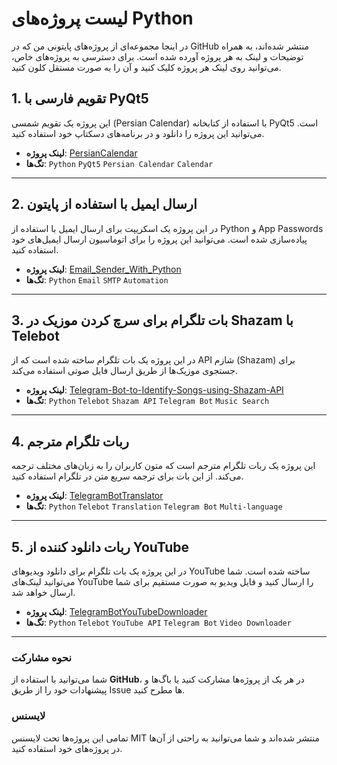 # لیست پروژه‌های Python

در اینجا مجموعه‌ای از پروژه‌های پایتونی من که در GitHub منتشر شده‌اند، به همراه توضیحات و لینک به هر پروژه آورده شده است. برای دسترسی به پروژه‌های خاص، می‌توانید روی لینک هر پروژه کلیک کنید و آن را به صورت مستقل کلون کنید.

## 1. تقویم فارسی با PyQt5
این پروژه یک تقویم شمسی (Persian Calendar) با استفاده از کتابخانه PyQt5 است. می‌توانید این پروژه را دانلود و در برنامه‌های دسکتاپ خود استفاده کنید.
- **لینک پروژه**: [PersianCalendar](https://github.com/Morteza-Abbaszadeh/PersianCalendar)
- **تگ‌ها**: `Python` `PyQt5` `Persian Calendar` `Calendar`

---

## 2. ارسال ایمیل با استفاده از پایتون
در این پروژه یک اسکریپت برای ارسال ایمیل با استفاده از Python و App Passwords پیاده‌سازی شده است. می‌توانید این پروژه را برای اتوماسیون ارسال ایمیل‌های خود استفاده کنید.
- **لینک پروژه**: [Email_Sender_With_Python](https://github.com/Morteza-Abbaszadeh/Email_Sender_With_Python)
- **تگ‌ها**: `Python` `Email` `SMTP` `Automation`

---

## 3. بات تلگرام برای سرچ کردن موزیک در Shazam با Telebot
در این پروژه یک بات تلگرام ساخته شده است که از API شازم (Shazam) برای جستجوی موزیک‌ها از طریق ارسال فایل صوتی استفاده می‌کند.
- **لینک پروژه**: [Telegram-Bot-to-Identify-Songs-using-Shazam-API](https://github.com/Morteza-Abbaszadeh/Telegram-Bot-to-Identify-Songs-using-Shazam-API)
- **تگ‌ها**: `Python` `Telebot` `Shazam API` `Telegram Bot` `Music Search`

---

## 4. ربات تلگرام مترجم
این پروژه یک ربات تلگرام مترجم است که متون کاربران را به زبان‌های مختلف ترجمه می‌کند. از این بات برای ترجمه سریع متن در تلگرام استفاده کنید.
- **لینک پروژه**: [TelegramBotTranslator](https://github.com/Morteza-Abbaszadeh/TelegramBotTranslator)
- **تگ‌ها**: `Python` `Telebot` `Translation` `Telegram Bot` `Multi-language`

---

## 5. ربات دانلود کننده از YouTube
در این پروژه یک بات تلگرام برای دانلود ویدیوهای YouTube ساخته شده است. شما می‌توانید لینک‌های YouTube را ارسال کنید و فایل ویدیو به صورت مستقیم برای شما ارسال خواهد شد.
- **لینک پروژه**: [TelegramBotYouTubeDownloader](https://github.com/Morteza-Abbaszadeh/TelegramBotYouTubeDownloader)
- **تگ‌ها**: `Python` `Telebot` `YouTube API` `Telegram Bot` `Video Downloader`

---

### نحوه مشارکت
شما می‌توانید با استفاده از **GitHub**، در هر یک از پروژه‌ها مشارکت کنید یا باگ‌ها و پیشنهادات خود را از طریق Issue ها مطرح کنید.

### لایسنس
تمامی این پروژه‌ها تحت لایسنس MIT منتشر شده‌اند و شما می‌توانید به راحتی از آن‌ها در پروژه‌های خود استفاده کنید.

